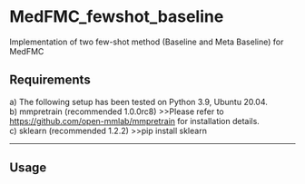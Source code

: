 # MedFMC_fewshot_baseline
Implementation of two few-shot method (Baseline and Meta Baseline) for MedFMC

## Requirements
a) The following setup has been tested on Python 3.9, Ubuntu 20.04.  
b) mmpretrain (recommended 1.0.0rc8)  >>Please refer to https://github.com/open-mmlab/mmpretrain for installation details.     
c) sklearn (recommended 1.2.2)  >>pip install sklearn  
****
## Usage 


